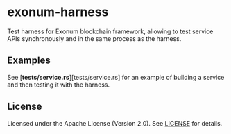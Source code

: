 # exonum-harness

Test harness for Exonum blockchain framework, allowing to test service APIs
synchronously and in the same process as the harness.

## Examples

See [**tests/service.rs**][tests/service.rs] for an example of building a
service and then testing it with the harness.

## License

Licensed under the Apache License (Version 2.0). See [LICENSE](LICENSE) for details.
